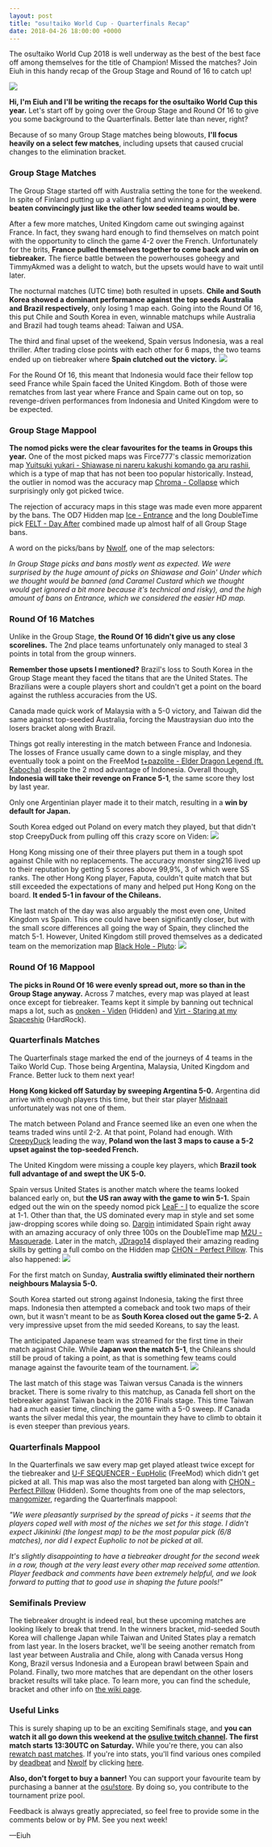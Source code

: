 ```yaml
---
layout: post
title: "osu!taiko World Cup - Quarterfinals Recap"
date: 2018-04-26 18:00:00 +0000
---
```


The osu!taiko World Cup 2018 is well underway as the best of the best face off among themselves for the title of Champion! Missed the matches? Join Eiuh in this handy recap of the Group Stage and Round of 16 to catch up!

![](/wiki/shared/news/banners/TWC_2018_banner.jpg)

**Hi, I'm Eiuh and I'll be writing the recaps for the osu!taiko World Cup this year.** Let's start off by going over the Group Stage and Round Of 16 to give you some background to the Quarterfinals. Better late than never, right?

Because of so many Group Stage matches being blowouts, **I'll focus heavily on a select few matches**, including upsets that caused crucial changes to the elimination bracket.

### Group Stage Matches

The Group Stage started off with Australia setting the tone for the weekend. In spite of Finland putting up a valiant fight and winning a point, **they were beaten convincingly just like the other low seeded teams would be.**

After a few more matches, United Kingdom came out swinging against France. In fact, they swang hard enough to find themselves on match point with the opportunity to clinch the game 4-2 over the French. Unfortunately for the brits, **France pulled themselves together to come back and win on tiebreaker.** The fierce battle between the powerhouses goheegy and TimmyAkmed was a delight to watch, but the upsets would have to wait until later.

The nocturnal matches (UTC time) both resulted in upsets. **Chile and South Korea showed a dominant performance against the top seeds Australia and Brazil respectively**, only losing 1 map each. Going into the Round Of 16, this put Chile and South Korea in even, winnable matchups while Australia and Brazil had tough teams ahead: Taiwan and USA.

The third and final upset of the weekend, Spain versus Indonesia, was a real thriller. After trading close points with each other for 6 maps, the two teams ended up on tiebreaker where **Spain clutched out the victory.**
![](/wiki/shared/news/2018-04-19-twc-ro16-recap/spain-indo-tiebreaker.jpg)

For the Round Of 16, this meant that Indonesia would face their fellow top seed France while Spain faced the United Kingdom. Both of those were rematches from last year where France and Spain came out on top, so revenge-driven performances from Indonesia and United Kingdom were to be expected.

### Group Stage Mappool

**The nomod picks were the clear favourites for the teams in Groups this year.** One of the most picked maps was Firce777's classic memorization map [Yuitsuki yukari - Shiawase ni nareru kakushi komando ga aru rashii](https://osu.ppy.sh/beatmapsets/219733/#taiko/514465), which is a type of map that has not been too popular historically. Instead, the outlier in nomod was the accuracy map [Chroma - Collapse](https://osu.ppy.sh/beatmapsets/691352#taiko/1463029) which surprisingly only got picked twice.

The rejection of accuracy maps in this stage was made even more apparent by the bans. The OD7 Hidden map [Ice - Entrance](https://osu.ppy.sh/beatmapsets/755569#taiko/1590333) and the long DoubleTime pick [FELT - Day After](https://osu.ppy.sh/beatmapsets/323180#taiko/718430) combined made up almost half of all Group Stage bans.

A word on the picks/bans by [Nwolf](https://osu.ppy.sh/users/1910766), one of the map selectors:

*In Group Stage picks and bans mostly went as expected. We were surprised by the huge amount of picks on Shiawase and Goin' Under which we thought would be banned (and Caramel Custard which we thought would get ignored a bit more because it's technical and risky), and the high amount of bans on Entrance, which we considered the easier HD map.*

### Round Of 16 Matches

Unlike in the Group Stage, **the Round Of 16 didn't give us any close scorelines.** The 2nd place teams unfortunately only managed to steal 3 points in total from the group winners.

**Remember those upsets I mentioned?** Brazil's loss to South Korea in the Group Stage meant they faced the titans that are the United States. The Brazilians were a couple players short and couldn't get a point on the board against the ruthless accuracies from the US.

Canada made quick work of Malaysia with a 5-0 victory, and Taiwan did the same against top-seeded Australia, forcing the Maustraysian duo into the losers bracket along with Brazil.

Things got really interesting in the match between France and Indonesia. The losses of France usually came down to a single misplay, and they eventually took a point on the FreeMod [t+pazolite - Elder Dragon Legend (ft. Kabocha)](https://osu.ppy.sh/beatmapsets/761951#taiko/1602056) despite the 2 mod advantage of Indonesia. Overall though, **Indonesia will take their revenge on France 5-1**, the same score they lost by last year.

Only one Argentinian player made it to their match, resulting in a **win by default for Japan.**

South Korea edged out Poland on every match they played, but that didn't stop CreepyDuck from pulling off this crazy score on Viden:
![](/wiki/shared/news/2018-04-19-twc-ro16-recap/viden-poland-south-korea.jpg)

Hong Kong missing one of their three players put them in a tough spot against Chile with no replacements. The accuracy monster sing216 lived up to their reputation by getting 5 scores above 99,9%, 3 of which were SS ranks. The other Hong Kong player, Faputa, couldn't quite match that but still exceeded the expectations of many and helped put Hong Kong on the board. **It ended 5-1 in favour of the Chileans.**

The last match of the day was also arguably the most even one, United Kingdom vs Spain. This one could have been significantly closer, but with the small score differences all going the way of Spain, they clinched the match 5-1. However, United Kingdom still proved themselves as a dedicated team on the memorization map [Black Hole - Pluto](https://osu.ppy.sh/beatmapsets/599679/#taiko/1599257):
![](/wiki/shared/news/2018-04-19-twc-ro16-recap/pluto-uk-fcs.jpg)

### Round Of 16 Mappool

**The picks in Round Of 16 were evenly spread out, more so than in the Group Stage anyway.** Across 7 matches, every map was played at least once except for tiebreaker. Teams kept it simple by banning out technical maps a lot, such as [onoken - Viden](https://osu.ppy.sh/beatmapsets/708312/#taiko/1497491) (Hidden) and [Virt - Staring at my Spaceship](https://osu.ppy.sh/beatmapsets/57145/#taiko/766477) (HardRock).

### Quarterfinals Matches

The Quarterfinals stage marked the end of the journeys of 4 teams in the Taiko World Cup. Those being Argentina, Malaysia, United Kingdom and France. Better luck to them next year!

**Hong Kong kicked off Saturday by sweeping Argentina 5-0.** Argentina did arrive with enough players this time, but their star player [Midnaait](https://osu.ppy.sh/users/1506011) unfortunately was not one of them.

The match between Poland and France seemed like an even one when the teams traded wins until 2-2. At that point, Poland had enough. With [CreepyDuck](https://osu.ppy.sh/users/2435013) leading the way, **Poland won the last 3 maps to cause a 5-2 upset against the top-seeded French.**

The United Kingdom were missing a couple key players, which **Brazil took full advantage of and swept the UK 5-0.**

Spain versus United States is another match where the teams looked balanced early on, but **the US ran away with the game to win 5-1.** Spain edged out the win on the speedy nomod pick [LeaF - I](https://osu.ppy.sh/beatmaps/1607811) to equalize the score at 1-1. Other than that, the US dominated every map in style and set some jaw-dropping scores while doing so. [Dargin](https://osu.ppy.sh/users/7086439) intimidated Spain right away with an amazing accuracy of only three 100s on the DoubleTime map [M2U - Masquerade](https://osu.ppy.sh/beatmapsets/132040/#taiko/332272). Later in the match, [JDrago14](https://osu.ppy.sh/users/7690078) displayed their amazing reading skills by getting a full combo on the Hidden map [CHON - Perfect Pillow](https://osu.ppy.sh/beatmapsets/741465/#taiko/1564247). This also happened:
![](/wiki/shared/news/2018-04-19-twc-ro16-recap/usa-2-100s.jpg)

For the first match on Sunday, **Australia swiftly eliminated their northern neighbours Malaysia 5-0.**

South Korea started out strong against Indonesia, taking the first three maps. Indonesia then attempted a comeback and took two maps of their own, but it wasn't meant to be as **South Korea closed out the game 5-2.** A very impressive upset from the mid seeded Koreans, to say the least.

The anticipated Japanese team was streamed for the first time in their match against Chile. While **Japan won the match 5-1**, the Chileans should still be proud of taking a point, as that is something few teams could manage against the favourite team of the tournament.
![](/wiki/shared/news/2018-04-19-twc-ro16-recap/chile-gum.jpg)

The last match of this stage was Taiwan versus Canada is the winners bracket. There is some rivalry to this matchup, as Canada fell short on the tiebreaker against Taiwan back in the 2016 Finals stage. This time Taiwan had a much easier time, clinching the game with a 5-0 sweep. If Canada wants the silver medal this year, the mountain they have to climb to obtain it is even steeper than previous years.

### Quarterfinals Mappool

In the Quarterfinals we saw every map get played atleast twice except for the tiebreaker and [U-F SEQUENCER - EupHolic](https://osu.ppy.sh/beatmapsets/763005#taiko/1604103) (FreeMod) which didn't get picked at all. This map was also the most targeted ban along with [CHON - Perfect Pillow](https://osu.ppy.sh/beatmapsets/741465/#taiko/1564247) (Hidden). Some thoughts from one of the map selectors, [mangomizer](https://osu.ppy.sh/users/1893718), regarding the Quarterfinals mappool:

*"We were pleasantly surprised by the spread of picks - it seems that the players coped well with most of the niches we set for this stage. I didn't expect Jikininki (the longest map) to be the most popular pick (6/8 matches), nor did I expect Eupholic to not be picked at all.*

*It's slightly disappointing to have a tiebreaker drought for the second week in a row, though at the very least every other map received some attention. Player feedback and comments have been extremely helpful, and we look forward to putting that to good use in shaping the future pools!"*

### Semifinals Preview

The tiebreaker drought is indeed real, but these upcoming matches are looking likely to break that trend. In the winners bracket, mid-seeded South Korea will challenge Japan while Taiwan and United States play a rematch from last year. In the losers bracket, we'll be seeing another rematch from last year between Australia and Chile, along with Canada versus Hong Kong, Brazil versus Indonesia and a European brawl between Spain and Poland. Finally, two more matches that are dependant on the other losers bracket results will take place. To learn more, you can find the schedule, bracket and other info on [the wiki page](https://osu.ppy.sh/help/wiki/Tournaments/TWC/2018/).

### Useful Links

This is surely shaping up to be an exciting Semifinals stage, and **you can watch it all go down this weekend at the [osulive twitch channel](https://www.twitch.tv/osulive). The first match starts 13:30UTC on Saturday.** While you're there, you can also [rewatch past matches](https://www.twitch.tv/osulive/videos/all). If you're into stats, you'll find various ones compiled by [deadbeat](https://osu.ppy.sh/users/128370) and [Nwolf](https://osu.ppy.sh/users/1910766) by clicking [here](https://docs.google.com/spreadsheets/d/e/2PACX-1vSp05eL_jYsj4RGa2-lsS39wC1AQDLYXidmQJn0jcLU3c6nETCVZW2BhB5Cy_uIQ_Cp3K_BuTtLJDy4/pubhtml#).

**Also, don't forget to buy a banner!** You can support your favourite team by purchasing a banner at the [osu!store](https://osu.ppy.sh/store/products/296). By doing so, you contribute to the tournament prize pool.

Feedback is always greatly appreciated, so feel free to provide some in the comments below or by PM. See you next week!

—Eiuh
